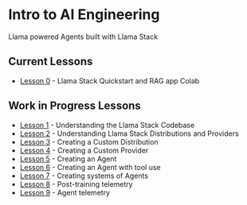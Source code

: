 # Intro to AI Engineering

Llama powered Agents built with Llama Stack


## Current Lessons

- [Lesson 0](./lesson_0/README.md) - Llama Stack Quickstart and RAG app Colab

## Work in Progress Lessons
- [Lesson 1](./lesson_1/README.md) - Understanding the Llama Stack Codebase
- [Lesson 2](./lesson_2/README.md) - Understanding Llama Stack Distributions and Providers
- [Lesson 3](./lesson_3/README.md) - Creating a Custom Distribution
- [Lesson 4](./lesson_4/README.md) - Creating a Custom Provider
- [Lesson 5](./lesson_5/README.md) - Creating an Agent
- [Lesson 6](./lesson_6/README.md) - Creating an Agent with tool use
- [Lesson 7](./lesson_7/README.md) - Creating systems of Agents
- [Lesson 8](./lesson_8/README.md) - Post-training telemetry
- [Lesson 9](./lesson_9/README.md) - Agent telemetry